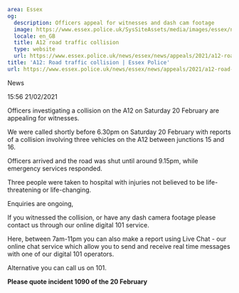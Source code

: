 ```yaml
area: Essex
og:
  description: Officers appeal for witnesses and dash cam footage
  image: https://www.essex.police.uk/SysSiteAssets/media/images/essex/news/library-images/600/did-you-see-road-600.jpg?crop=(0,27,600,343)&amp;w=600&amp;h=300&amp;scale=both
  locale: en_GB
  title: A12 road traffic collision
  type: website
  url: https://www.essex.police.uk/news/essex/news/appeals/2021/a12-road-traffic-collision/
title: 'A12: Road traffic collision | Essex Police'
url: https://www.essex.police.uk/news/essex/news/appeals/2021/a12-road-traffic-collision/
```

News

15:56 21/02/2021

Officers investigating a collision on the A12 on Saturday 20 February are appealing for witnesses.

We were called shortly before 6.30pm on Saturday 20 February with reports of a collision involving three vehicles on the A12 between junctions 15 and 16.

Officers arrived and the road was shut until around 9.15pm, while emergency services responded.

Three people were taken to hospital with injuries not believed to be life-threatening or life-changing.

Enquiries are ongoing,

If you witnessed the collision, or have any dash camera footage please contact us through our online digital 101 service.

Here, between 7am-11pm you can also make a report using Live Chat - our online chat service which allow you to send and receive real time messages with one of our digital 101 operators.

Alternative you can call us on 101.

**Please quote incident 1090 of the 20 February**
